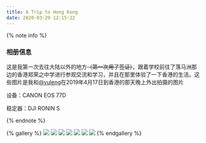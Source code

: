 ```yaml
---
title: A Trip to Hong Kong
date: 2020-03-29 12:15:22
---
```

{% note info %}

### 相册信息

这是我第一次去往大陆以外的地方~~（第一次用了签证）~~，跟着学校前往了落马洲那边的香港郑荣之中学进行参观交流和学习，并且在那里体验了一下香港的生活。这些图片是我和[@yuleng](https://www.yuleng.top/)在2019年4月17日到香港的那天晚上外出拍摄的图片

设备：CANON EOS 77D

稳定器：DJI RONIN S

{% endnote %}

{% gallery %}
![](https://cdn.bili33.top/gh/Vikutorika/assets@master/gallery/img/HK/HK-C.JPG)
![](https://cdn.bili33.top/gh/Vikutorika/assets@master/gallery/img/HK/HK-DJI-Ronin-S-Box.JPG)
![](https://cdn.bili33.top/gh/Vikutorika/assets@master/gallery/img/HK/HK-Metro-Line.JPG)
![](https://cdn.bili33.top/gh/Vikutorika/assets@master/gallery/img/HK/HK-Metro-Station.JPG)
![](https://cdn.bili33.top/gh/Vikutorika/assets@master/gallery/img/HK/HK-School-Library.JPG)
![](https://cdn.bili33.top/gh/Vikutorika/assets@master/gallery/img/HK/HK-Street.JPG)
![](https://cdn.bili33.top/gh/Vikutorika/assets@master/gallery/img/HK/HK-Victoria-Me.JPG)
{% endgallery %}